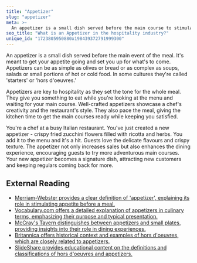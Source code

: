 ```yaml
---
title: "Appetizer"
slug: "appetizer"
meta: >-
  An appetizer is a small dish served before the main course to stimulate the guest's appetite. It sets the tone for the meal and enhances the dining experience.
seo_title: "What is an Appetizer in the hospitality industry?"
unique_id: "1723805950880x198439372791999300"
---
```


An appetizer is a small dish served before the main event of the meal. It's meant to get your appetite going and set you up for what's to come. Appetizers can be as simple as olives or bread or as complex as soups, salads or small portions of hot or cold food. In some cultures they're called 'starters' or 'hors d'oeuvres.'

Appetizers are key to hospitality as they set the tone for the whole meal. They give you something to eat while you're looking at the menu and waiting for your main course. Well-crafted appetizers showcase a chef's creativity and the restaurant's style. They also pace the meal, giving the kitchen time to get the main courses ready while keeping you satisfied.

You're a chef at a busy Italian restaurant. You've just created a new appetizer - crispy fried zucchini flowers filled with ricotta and herbs. You add it to the menu and it's a hit. Guests love the delicate flavours and crispy texture. The appetizer not only increases sales but also enhances the dining experience, encouraging guests to try more adventurous main courses. Your new appetizer becomes a signature dish, attracting new customers and keeping regulars coming back for more.

## External Reading

- [Merriam-Webster provides a clear definition of 'appetizer', explaining its role in stimulating appetite before a meal.](https://www.merriam-webster.com/dictionary/appetizer#:~:text=1,stimulates%20a%20desire%20for%20more)
- [Vocabulary.com offers a detailed explanation of appetizers in culinary terms, emphasizing their purpose and typical presentation.](https://www.vocabulary.com/dictionary/appetizer#:~:text=An%20appetizer%20is%20part%20of,often%20shared%20by%20several%20people.)
- [McCray's Tavern distinguishes between appetizers and small plates, providing insights into their role in dining experiences.](https://www.mccraystavern.com/appetizers-vs-small-plates#:~:text=Appetizers%20and%20starters%20essentially%20mean,you%20ready%20for%20a%20meal.)
- [Britannica offers historical context and examples of hors d'oeuvres, which are closely related to appetizers.](https://www.britannica.com/topic/hors-doeuvre-food)
- [SlideShare provides educational content on the definitions and classifications of hors d'oeuvres and appetizers.](https://www.slideshare.net/slideshow/chapter-6-hors-doeuvres-and-appetizers/37565852)